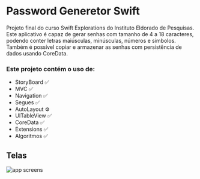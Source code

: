 # Password Generetor Swift
Projeto final do curso Swift Explorations do Instituto Eldorado de Pesquisas. Este aplicativo é capaz de gerar senhas com tamanho de 4 a 18 caracteres, podendo conter letras maiúsculas, minúsculas, números e símbolos. Também é possível copiar e armazenar as senhas com persistência de dados usando
CoreData.

### Este projeto contém o uso de:

- StoryBoard ✅
- MVC ✅
- Navigation ✅
- Segues ✅
- AutoLayout ⚙️
- UITableView ✅
- CoreData ✅
- Extensions ✅
- Algoritmos ✅

## Telas

<img src="/img/screens.jpg" alt="app screens">
